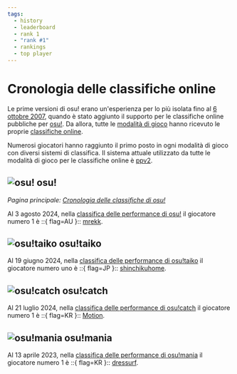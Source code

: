 ```yaml
---
tags:
  - history
  - leaderboard
  - rank 1
  - "rank #1"
  - rankings
  - top player
---
```


# Cronologia delle classifiche online

Le prime versioni di osu! erano un'esperienza per lo più isolata fino al [6 ottobre 2007](https://osu.ppy.sh/community/forums/topics/15?n=29), quando è stato aggiunto il supporto per le classifiche online pubbliche per [osu!](/wiki/Game_mode/osu!). Da allora, tutte le [modalità di gioco](/wiki/Game_mode) hanno ricevuto le proprie [classifiche online](https://osu.ppy.sh/rankings/osu/performance).

Numerosi giocatori hanno raggiunto il primo posto in ogni modalità di gioco con diversi sistemi di classifica. Il sistema attuale utilizzato da tutte le modalità di gioco per le classifiche online è [ppv2](/wiki/Performance_points/ppv2).

## ![][osu!] osu!

*Pagina principale: [Cronologia delle classifiche di osu!](osu!)*

Al 3 agosto 2024, nella [classifica delle performance di osu!](https://osu.ppy.sh/rankings/osu/performance) il giocatore numero 1 è ::{ flag=AU }:: [mrekk](https://osu.ppy.sh/users/7562902/osu).

## ![][osu!taiko] osu!taiko

Al 19 giugno 2024, nella [classifica delle performance di osu!taiko](https://osu.ppy.sh/rankings/taiko/performance) il giocatore numero uno è ::{ flag=JP }:: [shinchikuhome](https://osu.ppy.sh/users/3174184/taiko).

## ![][osu!catch] osu!catch

Al 21 luglio 2024, nella [classifica delle performance di osu!catch](https://osu.ppy.sh/rankings/fruits/performance) il giocatore numero 1 è ::{ flag=KR }:: [Motion](https://osu.ppy.sh/users/3885626/fruits).

## ![][osu!mania] osu!mania

Al 13 aprile 2023, nella [classifica delle performance di osu!mania](https://osu.ppy.sh/rankings/mania/performance) il giocatore numero 1 è ::{ flag=KR }:: [dressurf](https://osu.ppy.sh/users/758406/mania).

[osu!]: /wiki/shared/mode/osu.png "osu!"
[osu!taiko]: /wiki/shared/mode/taiko.png "osu!taiko"
[osu!catch]: /wiki/shared/mode/catch.png "osu!catch"
[osu!mania]: /wiki/shared/mode/mania.png "osu!mania"
